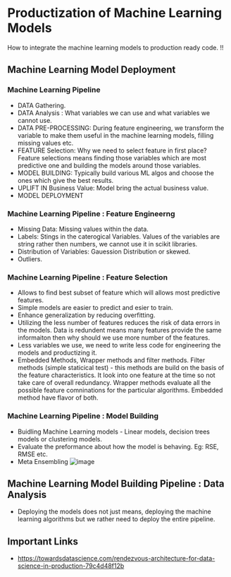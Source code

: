 # Productization of Machine Learning Models
How to integrate the machine learning models to production ready code. !!

## Machine Learning Model Deployment
### Machine Learning Pipeline
* DATA Gathering. 
* DATA Analysis : What variables we can use and what variables we cannot use.
* DATA PRE-PROCESSING: During feature engineering, we transform the variable to make them useful in the machine learning models, filling missing values etc.
* FEATURE Selection: Why we need to select feature in first place? Feature selections means finding those variables which are most predictive one and building the models around those variables.
* MODEL BUILDING: Typically build various ML algos and choose the ones which give the best results. 
* UPLIFT IN Business Value: Model bring the actual business value.
* MODEL DEPLOYMENT

### Machine Learning Pipeline : Feature Engineerng
* Missing Data: Missing values within the data.
* Labels: Stings in the caterogical Variables. Values of the variables are string rather then numbers, we cannot use it in scikit libraries.
* Distribution of Variables: Gauession Distribution or skewed.
* Outliers.

### Machine Learning Pipeline : Feature Selection
* Allows to find best subset of feature which will allows most predictive features. 
* Simple models are easier to predict and esier to train.
* Enhance generalization by reducing overfitting.
* Utilizing the less number of features reduces the risk of data errors in the models. Data is redundent means many features provide the same informaiton then why should we use more number of the features.
* Less variables we use, we need to write less code for engineering the models and productizing it.
* Embedded Methods, Wrapper methods and filter methods. Filter methods (simple staticical test) - this methods are build on the basis of the feature characteristics. It look into one feature at the time so not take care of overall redundancy. Wrapper methods evaluate all the possible feature comninations for the particular algorithms. Embedded method have flavor of both. 

### Machine Learning Pipeline : Model Building
* Buidling Machine Learning models - Linear models, decision trees models or clustering models.
* Evaluate the preformance about how the model is behaving. Eg: RSE, RMSE etc.
* Meta Ensembling
![image](https://user-images.githubusercontent.com/13011167/91420412-4df46700-e872-11ea-8501-0598139e72d8.png)

## Machine Learning Model Building Pipeline : Data Analysis
* Deploying the models does not just means, deploying the machine learning algorithms but we rather need to deploy the entire pipeline. 




## Important Links
* https://towardsdatascience.com/rendezvous-architecture-for-data-science-in-production-79c4d48f12b
